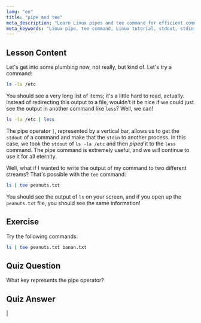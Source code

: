 ```yaml
---
lang: "en"
title: "pipe and tee"
meta_description: "Learn Linux pipes and tee command for efficient command-line data flow. Understand stdout, stdin, and file output. Improve your Linux skills!"
meta_keywords: "Linux pipe, tee command, Linux tutorial, stdout, stdin, beginner Linux, command line, Linux guide"
---
```


## Lesson Content

Let's get into some plumbing now, not really, but kind of. Let's try a command:

```bash
ls -la /etc
```

You should see a very long list of items; it's a little hard to read, actually. Instead of redirecting this output to a file, wouldn't it be nice if we could just see the output in another command like `less`? Well, we can!

```bash
ls -la /etc | less
```

The pipe operator `|`, represented by a vertical bar, allows us to get the `stdout` of a command and make that the `stdin` to another process. In this case, we took the `stdout` of `ls -la /etc` and then _piped_ it to the `less` command. The pipe command is extremely useful, and we will continue to use it for all eternity.

Well, what if I wanted to write the output of my command to two different streams? That's possible with the `tee` command:

```bash
ls | tee peanuts.txt
```

You should see the output of `ls` on your screen, and if you open up the `peanuts.txt` file, you should see the same information!

## Exercise

Try the following commands:

```bash
ls | tee peanuts.txt banan.txt
```

## Quiz Question

What key represents the pipe operator?

## Quiz Answer

|
